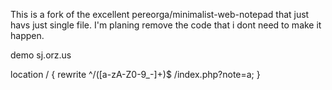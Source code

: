 
This is a fork of the excellent pereorga/minimalist-web-notepad that just havs just single file.
I'm planing remove the code that i dont need to make it happen.

demo sj.orz.us


location / {
    rewrite ^/([a-zA-Z0-9_-]+)$ /index.php?note=a;
}
